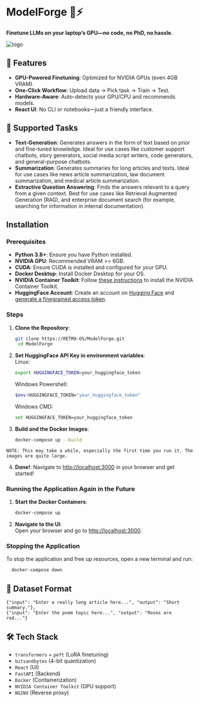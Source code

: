# ModelForge 🔧⚡

**Finetune LLMs on your laptop’s GPU—no code, no PhD, no hassle.**  

![logo](https://github.com/user-attachments/assets/12b3545d-0e8b-4460-9291-d0786c9cb0fa)


## 🚀 **Features**  
- **GPU-Powered Finetuning**: Optimized for NVIDIA GPUs (even 4GB VRAM).  
- **One-Click Workflow**: Upload data → Pick task → Train → Test.  
- **Hardware-Aware**: Auto-detects your GPU/CPU and recommends models.  
- **React UI**: No CLI or notebooks—just a friendly interface.  

## 📖 Supported Tasks
- **Text-Generation**: Generates answers in the form of text based on prior and fine-tuned knowledge. Ideal for use cases like customer support chatbots, story generators, social media script writers, code generators, and general-purpose chatbots.
- **Summarization**: Generates summaries for long articles and texts. Ideal for use cases like news article summarization, law document summarization, and medical article summarization.
- **Extractive Question Answering**: Finds the answers relevant to a query from a given context. Best for use cases like Retrieval Augmented Generation (RAG), and enterprise document search (for example, searching for information in internal documentation).

## Installation
### Prerequisites
- **Python 3.8+**: Ensure you have Python installed.
- **NVIDIA GPU**: Recommended VRAM >= 6GB.
- **CUDA**: Ensure CUDA is installed and configured for your GPU.
- **Docker Desktop**: Install Docker Desktop for your OS.
- **NVIDIA Container Toolkit**: Follow [these instructions](https://docs.nvidia.com/datacenter/cloud-native/container-toolkit/install-guide.html) to install the NVIDIA Container Toolkit.
- **HuggingFace Account**: Create an account on [Hugging Face](https://huggingface.co/) and [generate a finegrained access token](https://huggingface.co/settings/tokens).

### Steps
1. **Clone the Repository**:  
   ```bash
   git clone https://RETR0-OS/ModelForge.git
    cd ModelForge
    ```
2. **Set HuggingFace API Key in environment variables**:<br>
   Linux:
   ```bash
   export HUGGINGFACE_TOKEN=your_huggingface_token
   ```
    Windows Powershell:
    ```bash
    $env:HUGGINGFACE_TOKEN="your_huggingface_token"
    ```
    Windows CMD:
    ```bash
    set HUGGINGFACE_TOKEN=your_huggingface_token
    ```
   
3. **Build and the Docker Images**:
    ```bash
    docker-compose up --build
    ```
``NOTE: This may take a while, especially the first time you run it. The images are quite large.``

4. **Done!**:
Navigate to [http://localhost:3000](http://localhost:3000) in your browser and get started!

### **Running the Application Again in the Future**
1. **Start the Docker Containers**:
    ```bash
    docker-compose up
    ```
2. **Navigate to the UI**:  
   Open your browser and go to [http://localhost:3000](http://localhost:3000).

### **Stopping the Application**
To stop the application and free up resources, open a new terminal and run:
```bash
  docker-compose down
```

## 📂 **Dataset Format**  
```jsonl
{"input": "Enter a really long article here...", "output": "Short summary."},
{"input": "Enter the poem topic here...", "output": "Roses are red..."}
```

## 🛠 **Tech Stack**  
- `transformers` + `peft` (LoRA finetuning)  
- `bitsandbytes` (4-bit quantization)  
- `React` (UI)   
- `FastAPI` (Backend)
- `Docker` (Containerization)
- `NVIDIA Container Toolkit` (GPU support)
- `NGINX` (Reverse proxy)
